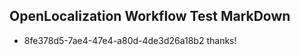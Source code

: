 ## OpenLocalization Workflow Test MarkDown
* 8fe378d5-7ae4-47e4-a80d-4de3d26a18b2 thanks!

<!--HONumber=Jul16_HO2-->


